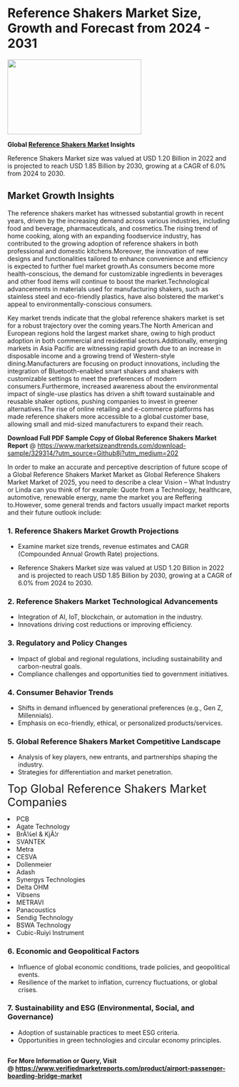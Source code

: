 <H1>Reference Shakers Market Size, Growth and Forecast from 2024 - 2031</H1><img class="aligncenter size-medium wp-image-584254" src="https://thirdeyenews.in/wp-content/uploads/2024/09/Global-Market-Research-300x168.jpeg" alt="" width="300" height="168" /><p><strong>Global&nbsp;<a href="https://www.marketsizeandtrends.com/download-sample/329314/?utm_source=Github8j?utm_medium=202">Reference Shakers Market</a> Insights</strong></p><p>Reference Shakers Market size was valued at USD 1.20 Billion in 2022 and is projected to reach USD 1.85 Billion by 2030, growing at a CAGR of 6.0% from 2024 to 2030.</p><p><h2>Market Growth Insights</h2> <p>The reference shakers market has witnessed substantial growth in recent years, driven by the increasing demand across various industries, including food and beverage, pharmaceuticals, and cosmetics.The rising trend of home cooking, along with an expanding foodservice industry, has contributed to the growing adoption of reference shakers in both professional and domestic kitchens.Moreover, the innovation of new designs and functionalities tailored to enhance convenience and efficiency is expected to further fuel market growth.As consumers become more health-conscious, the demand for customizable ingredients in beverages and other food items will continue to boost the market.Technological advancements in materials used for manufacturing shakers, such as stainless steel and eco-friendly plastics, have also bolstered the market's appeal to environmentally-conscious consumers.</p> <p>Key market trends indicate that the global reference shakers market is set for a robust trajectory over the coming years.The North American and European regions hold the largest market share, owing to high product adoption in both commercial and residential sectors.Additionally, emerging markets in Asia Pacific are witnessing rapid growth due to an increase in disposable income and a growing trend of Western-style dining.Manufacturers are focusing on product innovations, including the integration of Bluetooth-enabled smart shakers and shakers with customizable settings to meet the preferences of modern consumers.Furthermore, increased awareness about the environmental impact of single-use plastics has driven a shift toward sustainable and reusable shaker options, pushing companies to invest in greener alternatives.The rise of online retailing and e-commerce platforms has made reference shakers more accessible to a global customer base, allowing small and mid-sized manufacturers to expand their reach.</p> <p><span class=""><strong>Download Full PDF Sample Copy of Global Reference Shakers Market Report</strong> @ <a href="https://www.marketsizeandtrends.com/download-sample/329314/?utm_source=Github8j?utm_medium=202" target="_blank">https://www.marketsizeandtrends.com/download-sample/329314/?utm_source=Github8j?utm_medium=202</a></span></p><p>In order to make an accurate and perceptive description of future scope of a Global&nbsp;Reference Shakers Market Market as Global&nbsp;Reference Shakers Market Market of 2025, you need to describe a clear Vision &ndash; What Industry or Linda can you think of for example: Quote from a Technology, healthcare, automotive, renewable energy, name the market you are Reffering to.However, some general trends and factors usually impact market reports and their future outlook include:</p><h3>1.&nbsp;<strong>Reference Shakers Market Growth Projections</strong></h3><ul><li>Examine market size trends, revenue estimates and CAGR (Compounded Annual Growth Rate) projections.</li><li><p>Reference Shakers Market size was valued at USD 1.20 Billion in 2022 and is projected to reach USD 1.85 Billion by 2030, growing at a CAGR of 6.0% from 2024 to 2030.</p></li></ul><h3>2.&nbsp;<strong>Reference Shakers Market Technological Advancements</strong></h3><ul><li>Integration of AI, IoT, blockchain, or automation in the industry.</li><li>Innovations driving cost reductions or improving efficiency.</li></ul><h3>3.&nbsp;<strong>Regulatory and Policy Changes</strong></h3><ul><li>Impact of global and regional regulations, including sustainability and carbon-neutral goals.</li><li>Compliance challenges and opportunities tied to government initiatives.</li></ul><h3>4.&nbsp;<strong>Consumer Behavior Trends</strong></h3><ul><li>Shifts in demand influenced by generational preferences (e.g., Gen Z, Millennials).</li><li>Emphasis on eco-friendly, ethical, or personalized products/services.</li></ul><h3>5.&nbsp;<strong>Global Reference Shakers Market Competitive Landscape</strong></h3><ul><li>Analysis of key players, new entrants, and partnerships shaping the industry.</li><li>Strategies for differentiation and market penetration.</li></ul><p data-pm-slice="1 1 []"><span style="color: inherit; font-family: inherit; font-size: 25px;">Top Global Reference Shakers Market Companies</span></p><div class="" data-test-id=""><p><li>PCB</li><li> Agate Technology</li><li> BrÃ¼el & KjÃ¦r</li><li> SVANTEK</li><li> Metra</li><li> CESVA</li><li> Dollenmeier</li><li> Adash</li><li> Synergys Technologies</li><li> Delta OHM</li><li> Vibsens</li><li> METRAVI</li><li> Panacoustics</li><li> Sendig Technology</li><li> BSWA Technology</li><li> Cubic-Ruiyi Instrument</li></p></div><h3>6.&nbsp;<strong>Economic and Geopolitical Factors</strong></h3><ul><li>Influence of global economic conditions, trade policies, and geopolitical events.</li><li>Resilience of the market to inflation, currency fluctuations, or global crises.</li></ul><h3>7.&nbsp;<strong>Sustainability and ESG (Environmental, Social, and Governance)</strong></h3><ul><li>Adoption of sustainable practices to meet ESG criteria.</li><li>Opportunities in green technologies and circular economy principles.</li></ul><h2><strong style="font-size: 14px;">For More Information or Query, Visit @&nbsp;</strong><a style="background-color: #ffffff; font-size: 14px;" href="https://www.marketsizeandtrends.com/report/reference-shakers-market/" target="_blank">https://www.verifiedmarketreports.com/product/airport-passenger-boarding-bridge-market</a></h2>